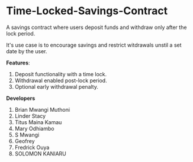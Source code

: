 # Time-Locked-Savings-Contract
A savings contract where users deposit funds and withdraw only after the lock period.

It's use case is to encourage savings and restrict witdrawals unstil a set date by the user.

**Features**:
1. Deposit functionality with a time lock.
2. Withdrawal enabled post-lock period.
3. Optional early withdrawal penalty.

**Developers**
1. Brian Mwangi Muthoni	
2. Linder Stacy	
3. Titus Maina Kamau	
4. Mary Odhiambo	
5. S Mwangi	
6. Geofrey	
7. Fredrick Ouya	
8. SOLOMON KANIARU	

